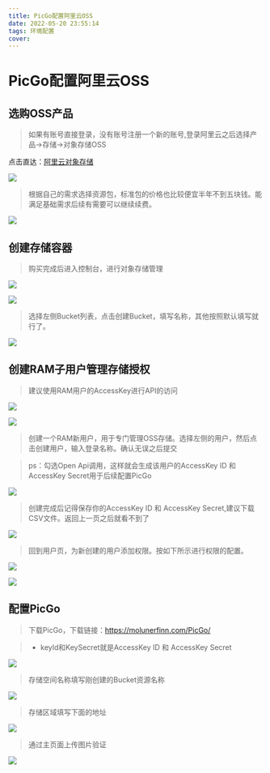 ```yaml
---
title: PicGo配置阿里云OSS
date: 2022-05-20 23:55:14
tags: 环境配置
cover:
---
```


# PicGo配置阿里云OSS

## 选购OSS产品

> 如果有账号直接登录，没有账号注册一个新的账号,登录阿里云之后选择产品→存储→对象存储OSS

点击直达：[阿里云对象存储](https://www.aliyun.com/product/oss?userCode=6if4uptj)

![](https://picgo-xuexueli.oss-cn-beijing.aliyuncs.com/images/Untitled.png)

> 根据自己的需求选择资源包，标准包的价格也比较便宜半年不到五块钱。能满足基础需求后续有需要可以继续续费。

![](https://picgo-xuexueli.oss-cn-beijing.aliyuncs.com/images/Untitled%201.png)

## 创建存储容器

> 购买完成后进入控制台，进行对象存储管理

![](https://picgo-xuexueli.oss-cn-beijing.aliyuncs.com/images/Untitled%202.png)

![](https://picgo-xuexueli.oss-cn-beijing.aliyuncs.com/images/Untitled%203.png)

> 选择左侧Bucket列表，点击创建Bucket，填写名称，其他按照默认填写就行了。

![](https://picgo-xuexueli.oss-cn-beijing.aliyuncs.com/images/Untitled%204.png)

## 创建RAM子用户管理存储授权

> 建议使用RAM用户的AccessKey进行API的访问

![](https://picgo-xuexueli.oss-cn-beijing.aliyuncs.com/images/Untitled%205.png)

![](https://picgo-xuexueli.oss-cn-beijing.aliyuncs.com/images/Untitled%206.png)

> 创建一个RAM新用户，用于专门管理OSS存储。选择左侧的用户，然后点击创建用户，输入登录名称。确认无误之后提交

> ps：勾选Open Api调用，这样就会生成该用户的AccessKey ID 和 AccessKey Secret用于后续配置PicGo

![](https://picgo-xuexueli.oss-cn-beijing.aliyuncs.com/images/Untitled%207.png)

> 创建完成后记得保存你的AccessKey ID 和 AccessKey Secret,建议下载CSV文件。返回上一页之后就看不到了

![](https://picgo-xuexueli.oss-cn-beijing.aliyuncs.com/images/Untitled%208.png)

> 回到用户页，为新创建的用户添加权限。按如下所示进行权限的配置。

![](https://picgo-xuexueli.oss-cn-beijing.aliyuncs.com/images/Untitled%209.png)

![](https://picgo-xuexueli.oss-cn-beijing.aliyuncs.com/images/Untitled%2010.png)

## 配置PicGo

> 下载PicGo，下载链接：https://molunerfinn.com/PicGo/

> - keyId和KeySecret就是AccessKey ID 和 AccessKey Secret

![](https://picgo-xuexueli.oss-cn-beijing.aliyuncs.com/images/Untitled%2011.png)

> 存储空间名称填写刚创建的Bucket资源名称

![](https://picgo-xuexueli.oss-cn-beijing.aliyuncs.com/images/Untitled%2012.png)

> 存储区域填写下面的地址

![](https://picgo-xuexueli.oss-cn-beijing.aliyuncs.com/images/Untitled%2013.png)

> 通过主页面上传图片验证

![](https://picgo-xuexueli.oss-cn-beijing.aliyuncs.com/images/Untitled%2014.png)
